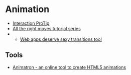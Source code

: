 # Animation

* [Interaction ProTip](http://aerotwist.com/tutorials/)
* [All the right moves tutorial series](https://vimeo.com/channels/alltherightmoves/)
* * [Web apps deserve sexy transitions too!](https://medium.com/design-ux/8068a5e4cb82)

## Tools

* [Animatron - an online tool to create HTML5 animations](http://animatron.com/)